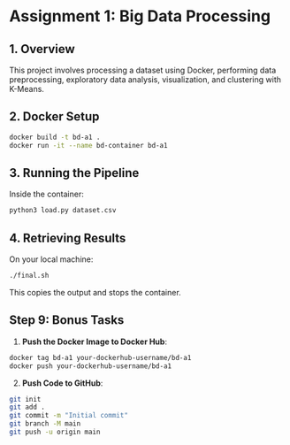 # Assignment 1: Big Data Processing 
 
## **1. Overview** 
This project involves processing a dataset using Docker, performing data preprocessing, exploratory data analysis, visualization, and clustering with K-Means. 
 
## **2. Docker Setup** 
```bash 
docker build -t bd-a1 . 
docker run -it --name bd-container bd-a1 
``` 
 
## **3. Running the Pipeline** 
Inside the container: 
```bash 
python3 load.py dataset.csv 
``` 
 
## **4. Retrieving Results** 
On your local machine: 
```bash 
./final.sh 
``` 
This copies the output and stops the container. 
 
## **Step 9: Bonus Tasks** 
1. **Push the Docker Image to Docker Hub**: 
```bash 
docker tag bd-a1 your-dockerhub-username/bd-a1 
docker push your-dockerhub-username/bd-a1 
``` 
 
2. **Push Code to GitHub**: 
```bash 
git init 
git add . 
git commit -m "Initial commit" 
git branch -M main 
git push -u origin main 
``` 
